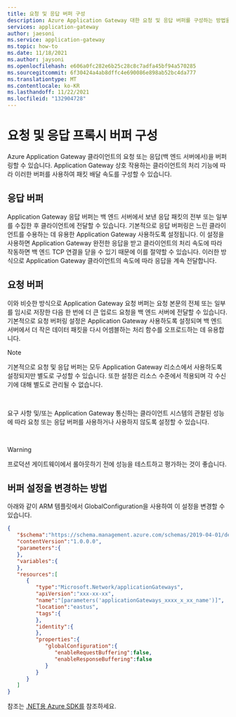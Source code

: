 ```yaml
---
title: 요청 및 응답 버퍼 구성
description: Azure Application Gateway 대한 요청 및 응답 버퍼를 구성하는 방법을 알아봅니다.
services: application-gateway
author: jaesoni
ms.service: application-gateway
ms.topic: how-to
ms.date: 11/18/2021
ms.author: jaysoni
ms.openlocfilehash: e606a0fc282e6b25c28c8c7adfa45bf94a570285
ms.sourcegitcommit: 6f30424a4ab8dffc4e690086e898ab52bc4da777
ms.translationtype: MT
ms.contentlocale: ko-KR
ms.lasthandoff: 11/22/2021
ms.locfileid: "132904728"
---
```

# <a name="configure-request-and-response-proxy-buffers"></a>요청 및 응답 프록시 버퍼 구성

Azure Application Gateway 클라이언트의 요청 또는 응답(백 엔드 서버에서)을 버퍼링할 수 있습니다. Application Gateway 상호 작용하는 클라이언트의 처리 기능에 따라 이러한 버퍼를 사용하여 패킷 배달 속도를 구성할 수 있습니다.
 
## <a name="response-buffer"></a>응답 버퍼 

Application Gateway 응답 버퍼는 백 엔드 서버에서 보낸 응답 패킷의 전부 또는 일부를 수집한 후 클라이언트에 전달할 수 있습니다. 기본적으로 응답 버퍼링은 느린 클라이언트를 수용하는 데 유용한 Application Gateway 사용하도록 설정됩니다. 이 설정을 사용하면 Application Gateway 완전한 응답을 받고 클라이언트의 처리 속도에 따라 작동하면 백 엔드 TCP 연결을 닫을 수 있기 때문에 이를 절약할 수 있습니다. 이러한 방식으로 Application Gateway 클라이언트의 속도에 따라 응답을 계속 전달합니다. 

 
## <a name="request-buffer"></a>요청 버퍼 

이와 비슷한 방식으로 Application Gateway 요청 버퍼는 요청 본문의 전체 또는 일부를 임시로 저장한 다음 한 번에 더 큰 업로드 요청을 백 엔드 서버에 전달할 수 있습니다. 기본적으로 요청 버퍼링 설정은 Application Gateway 사용하도록 설정되며 백 엔드 서버에서 더 작은 데이터 패킷을 다시 어셈블하는 처리 함수를 오프로드하는 데 유용합니다.


>[!NOTE]
>기본적으로 요청 및 응답 버퍼는 모두 Application Gateway 리소스에서 사용하도록 설정되지만 별도로 구성할 수 있습니다. 또한 설정은 리소스 수준에서 적용되며 각 수신기에 대해 별도로 관리될 수 없습니다.
 
</br>

요구 사항 및/또는 Application Gateway 통신하는 클라이언트 시스템의 관찰된 성능에 따라 요청 또는 응답 버퍼를 사용하거나 사용하지 않도록 설정할 수 있습니다. 

</br>

> [!WARNING]
>프로덕션 게이트웨이에서 롤아웃하기 전에 성능을 테스트하고 평가하는 것이 좋습니다. 

## <a name="how-to-change-the-buffer-setting"></a>버퍼 설정을 변경하는 방법 

아래와 같이 ARM 템플릿에서 GlobalConfiguration을 사용하여 이 설정을 변경할 수 있습니다.

```json
{
   "$schema":"https://schema.management.azure.com/schemas/2019-04-01/deploymentTemplate.json#",
   "contentVersion":"1.0.0.0",
   "parameters":{      
   },
   "variables":{      
   },
   "resources":[
      {
         "type":"Microsoft.Network/applicationGateways",
         "apiVersion":"xxx-xx-xx",
         "name":"[parameters('applicationGateways_xxxx_x_xx_name')]",
         "location":"eastus",
         "tags":{            
         },
         "identity":{      
         },
         "properties":{
            "globalConfiguration":{
               "enableRequestBuffering":false,
               "enableResponseBuffering":false
            }
         }
      }
   ]
} 
```
참조는 [.NET용 Azure SDK를](/dotnet/api/microsoft.azure.management.network.models.applicationgatewayglobalconfiguration) 참조하세요.
